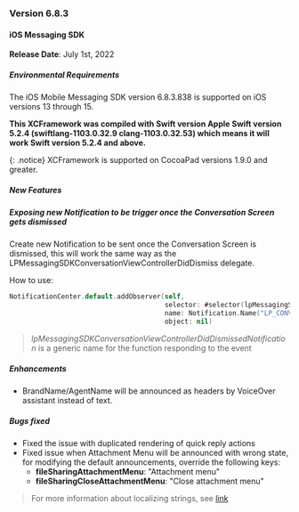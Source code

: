 ### Version 6.8.3
#### iOS Messaging SDK

**Release Date**: July 1st, 2022

##### Environmental Requirements
The iOS Mobile Messaging SDK version 6.8.3.838 is supported on iOS versions 13 through 15.

**This XCFramework was compiled with Swift version Apple Swift version 5.2.4 (swiftlang-1103.0.32.9 clang-1103.0.32.53) which means it will work Swift version 5.2.4 and above.**

{: .notice}
XCFramework is supported on CocoaPad versions 1.9.0 and greater.

##### New Features

##### Exposing new Notification to be trigger once the Conversation Screen gets dismissed

Create new Notification to be sent once the Conversation Screen is dismissed, this will work the same way as the LPMessagingSDKConversationViewControllerDidDismiss delegate.

How to use:

```swift 
NotificationCenter.default.addObserver(self,
                                       selector: #selector(lpMessagingSDKConversationViewControllerDidDismissedNotification),
                                       name: Notification.Name("LP_CONVERSATION_VIEW_CONTROLLER_DISMISSED"),
                                       object: nil)
```

> *lpMessagingSDKConversationViewControllerDidDismissedNotification* is a generic name for the function responding to the event

##### Enhancements

- BrandName/AgentName will be announced as headers by VoiceOver assistant instead of text.

##### Bugs fixed

- Fixed the issue with duplicated rendering of quick reply actions
- Fixed issue when Attachment Menu will be announced with wrong state, for modifying the default announcements, override the following keys:
  - **fileSharingAttachmentMenu**: "Attachment menu"
  - **fileSharingCloseAttachmentMenu**: "Close attachment menu"

> For more information about localizing strings, see [link](mobile-app-messaging-sdk-for-ios-string-localization-localization-keys.html)